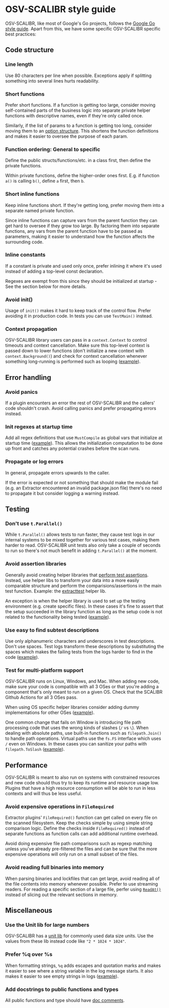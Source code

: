 # OSV-SCALIBR style guide

OSV-SCALIBR, like most of Google's Go projects, follows the [Google Go style
guide](https://google.github.io/styleguide/go). Apart from this, we have some
specific OSV-SCALIBR specific best practices:

## Code structure

### Line length

Use 80 characters per line when possible. Exceptions apply if splitting
something into several lines hurts readability.

### Short functions

Prefer short functions. If a function is getting too large, consider moving
self-contained parts of the business logic into separate private helper
functions with descriptive names, even if they're only called once.

Similarly, if the list of params to a function is getting too long, consider
moving them to an [option
structure](https://google.github.io/styleguide/go/best-practices.html#option-structure).
This shortens the function definitions and makes it easier to oversee the
purpose of each param.

### Function ordering: General to specific

Define the public structs/functions/etc. in a class first, then define the
private functions.

Within private functions, define the higher-order ones first. E.g. if function
`a()` is calling `b()`, define `a` first, then `b`.

### Short inline functions

Keep inline functions short. If they're getting long, prefer moving them into a
separate named private function.

Since inline functions can capture vars from the parent function they can get
hard to oversee if they grow too large. By factoring them into separate
functions, any vars from the parent function have to be passed as parameters,
making it easier to understand how the function affects the surrounding code.

### Inline constants

If a constant is private and used only once, prefer inlining it where it's used
instead of adding a top-level const declaration.

Regexes are exempt from this since they should be initialized at startup - See
the section below for more details.

### Avoid init()

Usage of `init()` makes it hard to keep track of the control flow. Prefer
avoiding it in production code. In tests you can use `TestMain()` instead.

### Context propagation

OSV-SCALIBR library users can pass in a `context.Context` to control timeouts
and context cancellation. Make sure this top-level context is passed down to
lower functions (don't initialize a new context with `context.Background()`) and
check for context cancellation whenever something long-running is performed such
as looping
([example](https://github.com/google/osv-scalibr/blob/8b03d0859edf445152f34c420f50ffe0abf057df/extractor/filesystem/os/dpkg/dpkg.go#L183)).

## Error handling

### Avoid panics

If a plugin encounters an error the rest of OSV-SCALIBR and the callers' code
shouldn't crash. Avoid calling panics and prefer propagating errors instead.

### Init regexes at startup time

Add all regex definitions that use `MustCompile` as global vars that initialize
at startup time
([example](https://github.com/google/osv-scalibr/blob/8b03d0859edf445152f34c420f50ffe0abf057df/extractor/filesystem/os/nix/nix.go#L92)).
This allows the initialization computation to be done up front and catches any
potential crashes before the scan runs.

### Propagate or log errors

In general, propagate errors upwards to the caller.

If the error is expected or not something that should make the module fail (e.g.
an Extractor encountered an invalid package.json file) there's no need to
propagate it but consider logging a warning instead.

## Testing

### Don't use `t.Parallel()`

While `t.Parallel()` allows tests to run faster, they cause test logs in our
internal systems to be mixed together for various test cases, making them harder
to read. OSV-SCALIBR unit tests also only take a couple of seconds to run so
there's not much benefit in adding `t.Parallel()` at the moment.

### Avoid assertion libraries

Generally avoid creating helper libraries that [perform test
assertions](https://google.github.io/styleguide/go/decisions.html#assertion-libraries).
Instead, use helper libs to transform your data into a more easily comparable
structure and perform the comparisions/assertions in the main test function.
Example: the
[extracttest](https://github.com/google/osv-scalibr/blob/8b03d0859edf445152f34c420f50ffe0abf057df/extractor/filesystem/language/dart/pubspec/pubspec_test.go#L296)
helper lib.

An exception is when the helper library is used to set up the testing
environment (e.g. create specific files). In these cases it's fine to assert
that the setup succeeded in the library function as long as the setup code is
not related to the functionality being tested
([example](https://github.com/google/osv-scalibr/blob/8b03d0859edf445152f34c420f50ffe0abf057df/extractor/filesystem/os/dpkg/dpkg_test.go#L1527)).

### Use easy to find subtest descriptions

Use only alphanumeric characters and underscores in test descriptions. Don't use
spaces. Test logs transform these descriptions by substituting the spaces which
makes the failing tests from the logs harder to find in the code
([example](/binary/cli/cli_test.go#L258;rcl=732940634)).

### Test for multi-platform support

OSV-SCALIBR runs on Linux, Windows, and Mac. When adding new code, make sure
your code is compatible with all 3 OSes or that you're adding a component that's
only meant to run on a given OS. Check that the SCALIBR Github Actions for all 3
OSes pass.

When using OS specific helper libraries consider adding dummy implementations
for other OSes
([example](https://github.com/google/osv-scalibr/blob/main/extractor/standalone/windows/ospackages/ospackages_dummy.go)).

One common change that fails on Window is introducing file path processing code
that uses the wrong kinds of slashes (`/` vs `\`). When dealing with absolute
paths, use built-in functions such as `filepath.Join()` to handle path
operations. Virtual paths use the `fs.FS` interface which uses `/` even on
Windows. In these cases you can sanitize your paths with `filepath.ToSlash`
([example](https://github.com/google/osv-scalibr/blob/daa1498e42aafe6a9258df854cb3bfee17b6808b/extractor/filesystem/language/python/requirements/requirements.go#L193)).

## Performance

OSV-SCALIBR is meant to also run on systems with constrained resources and new
code should thus try to keep its runtime and resource usage low. Plugins that
have a high resource consumption will be able to run in less contexts and will
thus be less useful.

### Avoid expensive operations in `FileRequired`

Extractor plugins' `FileRequired()` function can get called on every file on the
scanned filesystem. Keep the checks simple by using simple string comparison
logic. Define the checks inside `FileRequired()` instead of separate functions
as function calls can add additional runtime overhead.

Avoid doing expensive file path comparisons such as regexp matching unless
you've already pre-filtered the files and can be sure that the more expensive
operations will only run on a small subset of the files.

### Avoid reading full binaries into memory

When parsing binaries and lockfiles that can get large, avoid reading all of the
file contents into memory whenever possible. Prefer to use streaming readers.
For reading a specific section of a large file, perfer using
[`ReadAt()`](https://pkg.go.dev/io#ReaderAt) instead of slicing out the relevant
sections in memory.

## Miscellaneous

### Use the Unit lib for large numbers

OSV-SCALIBR has a
[unit lib](https://github.com/google/osv-scalibr/blob/main/extractor/filesystem/internal/units/units.go)
for commonly used data size units. Use the values from these lib instead code
like `"2 * 1024 * 1024"`.

### Prefer %q over %s

When formatting strings, `%q` adds escapes and quotation marks and makes it
easier to see where a string variable in the log message starts. It also makes
it easier to see empty strings in logs
([example](https://github.com/google/osv-scalibr/blob/daa1498e42aafe6a9258df854cb3bfee17b6808b/scalibr.go#L118)).

### Add docstrings to public functions and types

All public functions and type should have [doc
comments](https://tip.golang.org/doc/comment).
